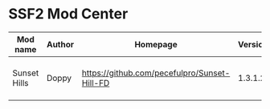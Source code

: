 # SSF2 Mod Center
|   Mod name   | Author |                   Homepage                   | Version |            Description             |
| ------------ | ------ | -------------------------------------------- | ------- | ---------------------------------- |
| Sunset Hills | Doppy  | https://github.com/pecefulpro/Sunset-Hill-FD | 1.3.1.2 | A sonic mod over Final Destination |
